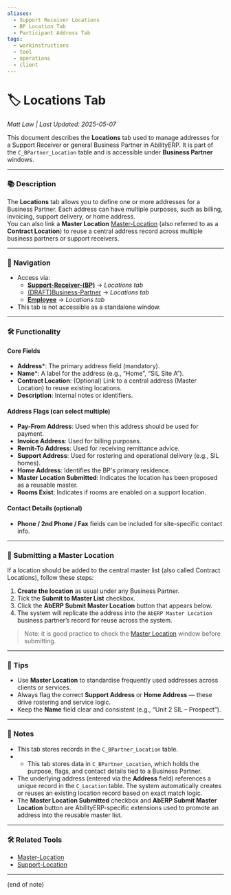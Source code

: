 ```yaml
---
aliases:
  - Support Receiver Locations
  - BP Location Tab
  - Participant Address Tab
tags:
  - workinstructions
  - tool
  - operations
  - client
---
```


# 🏷️ Locations Tab

*Matt Law | Last Updated: 2025-05-07*

This document describes the **Locations** tab used to manage addresses for a Support Receiver or general Business Partner in AbilityERP. It is part of the `C_BPartner_Location` table and is accessible under **Business Partner** windows.

---

### 📚 Description
The **Locations** tab allows you to define one or more addresses for a Business Partner. Each address can have multiple purposes, such as billing, invoicing, support delivery, or home address.  
You can also link a **Master Location** [Master-Location](Master-Location.md) (also referred to as a **Contract Location**) to reuse a central address record across multiple business partners or support receivers.

---

### 🧭 Navigation
- Access via:
  - **[Support-Receiver-(BP)](Support-Receiver-(BP).md)** → *Locations tab*
  - [(DRAFT)Business-Partner]((DRAFT)Business-Partner.md) → *Locations tab*
  - **[Employee](Employee.md)** → *Locations tab*
- This tab is not accessible as a standalone window.

---

### 🛠️ Functionality

#### Core Fields
- **Address***: The primary address field (mandatory).
- **Name***: A label for the address (e.g., “Home”, “SIL Site A”).
- **Contract Location**: (Optional) Link to a central address (Master Location) to reuse existing locations.
- **Description**: Internal notes or identifiers.

#### Address Flags (can select multiple)
- **Pay-From Address**: Used when this address should be used for payment.
- **Invoice Address**: Used for billing purposes.
- **Remit-To Address**: Used for receiving remittance advice.
- **Support Address**:  Used for rostering and operational delivery (e.g., SIL homes).
- **Home Address**: Identifies the BP's primary residence.
- **Master Location Submitted**: Indicates the location has been proposed as a reusable master.
- **Rooms Exist**: Indicates if rooms are enabled on a support location.

#### Contact Details (optional)
- **Phone / 2nd Phone / Fax** fields can be included for site-specific contact info.

---

### 🚀 Submitting a Master Location

If a location should be added to the central master list (also called Contract Locations), follow these steps:

1. **Create the location** as usual under any Business Partner.
2. Tick the **Submit to Master List** checkbox.
3. Click the **AbERP Submit Master Location** button that appears below.
4. The system will replicate the address into the `AbERP Master Location` business partner’s record for reuse across the system.

> Note: it is good practice to check the [Master Location](Master-Location.md) window before submitting.

---

### 🎯 Tips
- Use **Master Location** to standardise frequently used addresses across clients or services.
- Always flag the correct **Support Address** or **Home Address** — these drive rostering and service logic.
- Keep the **Name** field clear and consistent (e.g., “Unit 2 SIL – Prospect”).

---

### 📝 Notes
- This tab stores records in the `C_BPartner_Location` table.
- - This tab stores data in `C_BPartner_Location`, which holds the purpose, flags, and contact details tied to a Business Partner.
- The underlying address (entered via the **Address** field) references a unique record in the `C_Location` table. The system automatically creates or reuses an existing location record based on exact match logic.
- The **Master Location Submitted** checkbox and **AbERP Submit Master Location** button are AbilityERP-specific extensions used to promote an address into the reusable master list.


---

### 🛠️ Related Tools
- [Master-Location](Master-Location.md)
- [Support-Location](Support-Location.md)

---
(end of note)
